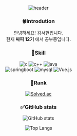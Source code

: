 <div align=center>
 
 ![header](https://capsule-render.vercel.app/api?type=cylinder&height=300&color=gradient&text=welcome👋&textBg=false&desc=seohyeonkim's%20github&animation=fadeIn&descSize=21&descAlign=49&descAlignY=62&reversal=false)

 </div>

<div align=center>

### :four_leaf_clover:Introdution

안녕하세요! 김서현입니다.  
현재 **싸피 12기** 에서 공부중입니다.

### :deciduous_tree:Skill
![c](https://img.shields.io/badge/C-00599C?style=for-the-badge&logo=c&logoColor=white)
![c++](https://img.shields.io/badge/C%2B%2B-00599C?style=for-the-badge&logo=c%2B%2B&logoColor=white)
![java](https://img.shields.io/badge/Java-ED8B00?style=for-the-badge&logo=openjdk&logoColor=white)
</br>
![springboot](https://img.shields.io/badge/springboot-6DB33F?style=for-the-badge&logo=springboot&logoColor=white)
![mysql](https://img.shields.io/badge/MySQL-00000F?style=for-the-badge&logo=mysql&logoColor=white)
![Vue.js](https://img.shields.io/badge/vuejs-%2335495e.svg?style=for-the-badge&logo=vuedotjs&logoColor=%234FC08D)

### 👀Rank
[![Solved.ac](http://mazassumnida.wtf/api/mini/generate_badge?boj=seohyeki)](https://solved.ac/seohyeki)

### ✅GitHub stats
![GitHub stats](https://github-readme-stats.vercel.app/api?username=seohye-ki&hide=stars,contribs&count_private=true&show_icons=true&theme=transparent)


![Top Langs](https://github-readme-stats.vercel.app/api/top-langs/?username=seohye-ki&layout=compact&theme=transparent&hide_border=false&card_width=465)

</div>
